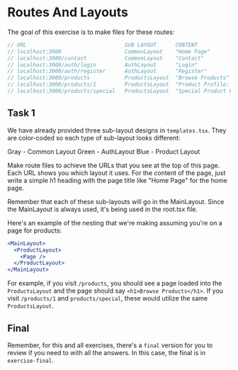 # Routes And Layouts

The goal of this exercise is to make files for these routes:

```js
// URL                               SUB LAYOUT      CONTENT
// localhost:3000                    CommonLayout    "Home Page"
// localhost:3000/contact            CommonLayout    "Contact"
// localhost:3000/auth/login         AuthLayout      "Login"
// localhost:3000/auth/register      AuthLayout      "Register"
// localhost:3000/products           ProductsLayout  "Browse Products"
// localhost:3000/products/1         ProductsLayout  "Product Profile: 1"
// localhost:3000/products/special   ProductsLayout  "Special Product Profile"
```

## Task 1

We have already provided three sub-layout designs in `templates.tsx`. They are color-coded so each type of sub-layout looks different:

Gray - Common Layout
Green - AuthLayout
Blue - Product Layout

Make route files to achieve the URLs that you see at the top of this page. Each URL shows you which layout it uses. For the content of the page, just write a simple h1 heading with the page title like "Home Page" for the home page.

Remember that each of these sub-layouts will go in the MainLayout. Since the MainLayout is always used, it's being used in the root.tsx file.

Here's an example of the nesting that we're making assuming you're on a page for products:

```jsx
<MainLayout>
  <ProductLayout>
    <Page />
  </ProductLayout>
</MainLayout>
```

For example, if you visit `/products`, you should see a page loaded into the `ProductsLayout` and the page should say `<h1>Browse Products</h1>`. If you visit `/products/1` and `products/special`, these would utilize the same `ProductsLayout`.

## Final

Remember, for this and all exercises, there's a `final` version for you to review if you need to with all the answers. In this case, the final is in `exercise-final`.

